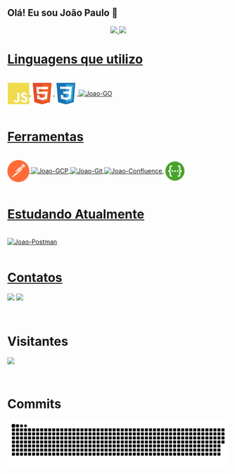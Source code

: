 
## Olá! Eu sou João Paulo 👋

<div align="center">
  <a href="https://github.com/GitJoaopaulo">
  <img height="150em" src="https://github-readme-stats.vercel.app/api?username=GitJoaoPaulo&show_icons=true&theme=dark&include_all_commits=false&count_private=false"/>
  <img height="150em" src="https://github-readme-stats.vercel.app/api/top-langs/?username=GitJoaoPaulo&layout=compact&langs_count=7&theme=dark"/>
</div>
 
 # Linguagens que utilizo
<div style="display: inline_block"><br>
  <img align="center" alt="Joao-Js" height="50" width="50" src="https://raw.githubusercontent.com/devicons/devicon/master/icons/javascript/javascript-plain.svg">
  <img align="center" alt="Joao-HTML" height="50" width="50" src="https://raw.githubusercontent.com/devicons/devicon/master/icons/html5/html5-original.svg">
  <img align="center" alt="Joao-CSS" height="50" width="50" src="https://raw.githubusercontent.com/devicons/devicon/master/icons/css3/css3-original.svg">
  <img align="center" alt="Joao-GO" height="50" width="50" src = "https://cdn.jsdelivr.net/gh/devicons/devicon/icons/go/go-original-wordmark.svg" />
</div><br>
  
 # Ferramentas
<div style="display: inline_block"><br>
   <img align="center" alt="Joao-Postman" height="50" width="50" src="postman.svg">
   <img align="center" alt="Joao-GCP" height="50" width="50" src="https://cdn.jsdelivr.net/gh/devicons/devicon/icons/googlecloud/googlecloud-original.svg">
   <img align="center" alt="Joao-Git" height="50" width="50" src="https://cdn.jsdelivr.net/gh/devicons/devicon/icons/git/git-original.svg">
   <img align="center" alt="Joao-Confluence" height="50" width="50" src="https://cdn.jsdelivr.net/gh/devicons/devicon/icons/confluence/confluence-original-wordmark.svg">
   <img align="center" alt="Joao-Postman" height="50" width="50" src="swagger.png">
 </div><br>
 
 # Estudando Atualmente
 <div style="display: inline_block"><br>
    <img align="center" alt="Joao-Postman" height="70" width="70" src="https://cdn.jsdelivr.net/gh/devicons/devicon/icons/react/react-original-wordmark.svg">
 </div></br>
  
# Contatos
<div>
  <a href = "mailto:joaopaulobt@outlook.com" target="_blank"><img src = "https://img.shields.io/badge/Microsoft_Outlook-0078D4?style=for-the-badge&logo=microsoft-outlook&logoColor=white"></a>
  <a href = "https://www.linkedin.com/in/jo%C3%A3o-paulo-ribeiro-da-silva/" target="_blank"><img src="https://img.shields.io/badge/LinkedIn-0077B5?style=for-the-badge&logo=linkedin&logoColor=white"></a>
</div><br><br>
  
  
# Visitantes
<p align="rigth"><img alingn="center" src="https://profile-counter.glitch.me/GitJoaoPaulo/count.svg" /></p><br>
  

# Commits
![Snake animation](https://github.com/GitJoaoPaulo/GitJoaoPaulo/blob/output/github-contribution-grid-snake.svg)
   
